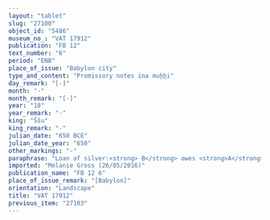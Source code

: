 ```yaml
---
layout: "tablet"
slug: "27100"
object_id: "5486"
museum_no_: "VAT 17912"
publication: "FB 12"
text_number: "6"
period: "ENB"
place_of_issue: "Babylon city"
type_and_content: "Promissory notes ina muẖẖi"
day_remark: "[-]"
month: "-"
month_remark: "[-]"
year: "18"
year_remark: "-"
king: "Ššu"
king_remark: "-"
julian_date: "650 BCE"
julian_date_year: "650"
other_markings: "-"
paraphrase: "Loan of silver:<strong> B</strong> owes <strong>A</strong> [x] mina of silver. In the first instance, the debt is free of interest (<em>hubuttūtu</em>). If a repayment by <strong>B</strong> stays out, the debt will bear a yearly interest of [x] shekel. The intermediate period is not preserved (or not specified). The witness list is not preserved.<br /> &nbsp;<br /> <strong>A</strong> = Bēl-ibni//Etellu; <strong>B</strong> = [&hellip;]//Arrabtu<br /> &nbsp;"
imported: "Melanie Gross (26/05/2016)"
publication_name: "FB 12 6"
place_of_issue_remark: "[Babylon]"
orientation: "Landscape"
title: "VAT 17912"
previous_item: "27103"
---
```

